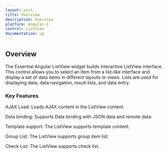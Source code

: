 ```yaml
---
layout: post
title: Overview
description: Overview
platform: Angular-1
control: ListView
documentation: ug
---
```


## Overview

The Essential Angular ListView widget builds interactive ListView interface. This control allows you to select an item from a list-like interface and display a set of data items in different layouts or views. Lists are used for displaying data, data navigation, result lists, and data entry.

### Key Features

AJAX Load: Loads AJAX content in the ListView content.

Data binding: Supports Data binding with JSON data and remote data.

Template support: The ListView supports template content.

Group List: The ListView supports group item list.

Check List: The ListView supports check list.

